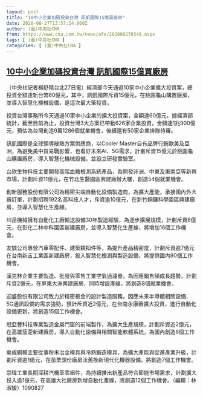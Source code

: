 ```yaml
---
layout: post
title: "10中小企業加碼投資台灣 訊凱國際15億買廠房"
date: 2020-08-27T13:57:24.000Z
author: (臺)中央社CNA
from: https://www.cna.com.tw/news/afe/202008270348.aspx
tags: [ (臺)中央社CNA ]
categories: [ (臺)中央社CNA ]
---
```

<!--1598536644000-->
[10中小企業加碼投資台灣 訊凱國際15億買廠房](https://www.cna.com.tw/news/afe/202008270348.aspx)
------

<div>
<div></div><div class="paragraph"><p>（中央社記者楊舒晴台北27日電）經濟部今天通過10家中小企業擴大投資案，總投資金額達新台幣60億元，其中，訊凱國際斥資15億元，在桃園龜山購置廠房，並導入智慧化機械設備，是這次最大筆投資。</p><p>投資台灣事務所今天通過10家中小企業的擴大投資案，金額達60億元。據經濟部統計，截至目前為止，投資台灣3大方案已帶動626家企業投資，金額達1兆900億元，預估為台灣創造9萬1286個就業機會，後續還有50家企業排隊待審。</p><p>訊凱國際是全球領導散熱方案供應商，以Cooler Master自有品牌行銷歐美及亞洲，為避免美中貿易戰影響，也看好未來AI、5G需求，計畫斥資15億元於桃園龜山購置廠房，導入智慧化機械設備，並設立研發實驗室。</p><p>台欣生物科技主要開發高階血糖檢測系統產品，為開發非洲、中東及東南亞等新興市場，計劃斥資11億元，在竹北生醫園區興建廠辦大樓，創造54個就業機會。</p><p>創新服務股份有限公司為精密尖端自動化設備製造商，為擴大產能，承接國內外大廠訂單，計劃招聘192名高科技人才，斥資逾10億元，在新竹銅鑼科學園區興建廠房，並導入智慧化生產線。</p><p>川岳機械擁有自動化工廠輸送設備30年製造經驗，為逐步擴展規模，計劃斥資8億元，在彰化二林中科園區新建廠房，並導入智慧化生產線，將增加16個工作機會。</p><p>友鋮公司專營汽車零配件、建築類扣件等，為提升產品精密度，計劃斥資逾7億元在台南新吉工業區新建廠房，投入智慧化檢測與製造設備，將提供國內80個工作機會。</p><p>漢克林企業主要製造、批發與零售工業空氣過濾器，為因應銷售額成長趨勢，計劃斥資2億元，在屏東大洲興建廠房，同時增設產線，將創造8個就業機會。</p><p>迎盛股份有限公司致力於精密板金的設計製造服務，因應未來半導體相關設備、5G通訊設備的需求強勁，預計斥資近2億元，在台南永康廠擴大投資，進行自動化設備更新，將創造15個工作機會。</p><p>冠亞豐科技專業製造金屬門窗的前端製作，為擴大生產規模，計劃斥資近2億元，在高雄茄萣新建廠房，導入自動化設備與相關智能軟體系統，為國內創造8個工作機會。</p><p>華成鋼模主要從事粉末冶金模具與冷熱鍛造模具，為擴大產能與促進產業升級，計劃斥資逾1億元，在苗栗頭份廠房汰舊換新現代化機器設備，將創造7個工作機會。</p><p>崇瑋工業長期深耕汽機車零組件，為持續推出新產品符合節能市場需求，計劃擴大投入逾1億元，在高雄大社廠房新增自動化產線，將創造12個工作機會。（編輯：林淑媛）1090827</p></div>
</div>
